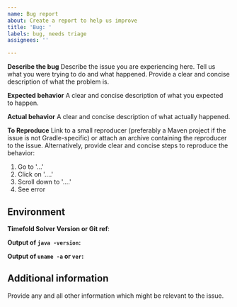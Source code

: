 ```yaml
---
name: Bug report
about: Create a report to help us improve
title: 'Bug: '
labels: bug, needs triage
assignees: ''

---
```


**Describe the bug**
Describe the issue you are experiencing here.
Tell us what you were trying to do and what happened.
Provide a clear and concise description of what the problem is.

**Expected behavior**
A clear and concise description of what you expected to happen.

**Actual behavior**
A clear and concise description of what actually happened.

**To Reproduce**
Link to a small reproducer (preferably a Maven project if the issue is not Gradle-specific) or attach an archive containing the reproducer to the issue.
Alternatively, provide clear and concise steps to reproduce the behavior:

1. Go to '...'
2. Click on '....'
3. Scroll down to '....'
4. See error

## Environment

**Timefold Solver Version or Git ref**: 

**Output of `java -version`:**

**Output of `uname -a` or `ver`:**

## Additional information

Provide any and all other information which might be relevant to the issue.
